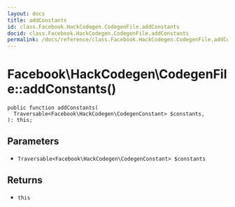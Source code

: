 ```yaml
---
layout: docs
title: addConstants
id: class.Facebook.HackCodegen.CodegenFile.addConstants
docid: class.Facebook.HackCodegen.CodegenFile.addConstants
permalink: /docs/reference/class.Facebook.HackCodegen.CodegenFile.addConstants/
---
```

# Facebook\\HackCodegen\\CodegenFile::addConstants()




``` Hack
public function addConstants(
  Traversable<Facebook\HackCodegen\CodegenConstant> $constants,
): this;
```




## Parameters




* ` Traversable<Facebook\HackCodegen\CodegenConstant> $constants `




## Returns




- ` this `